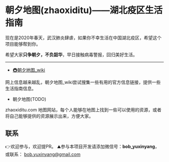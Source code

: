 # 朝夕地图(zhaoxiditu)——湖北疫区生活指南

现在是2020年春天，武汉肺炎肆虐，如果你不幸生活在中国湖北疫区，希望这个项目能够帮到你。

希望大家**只争朝夕，不负韶华**，早日接触病毒警报，回归美好生活。

----

* [🚇朝夕地图_wiki](https://github.com/bobyuxinyang/zhaoxiditu/wiki) 

网上信息越来越乱，朝夕地图_wiki尝试搜集一些有用的官方信息链接，提供一些生活指南信息。

* 朝夕地图(TODO)

zhaoxiditu.com
地图网站，每个人能够在地图上找到一些可以使用的资源，或者将自己能够提供的资源展示出来，方便大家。

## 联系
👉欢迎参与，欢迎提PR。
⛰参与本项目开发请添加微信号：**bob_yuxinyang**，或联系： bob.yuxinyang@gmail.com  
